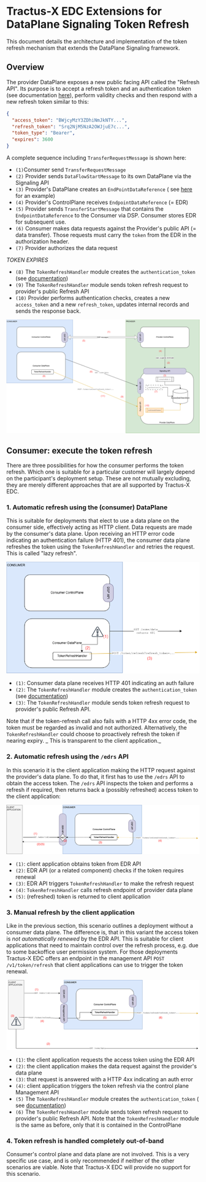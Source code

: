 # Tractus-X EDC Extensions for DataPlane Signaling Token Refresh

This document details the architecture and implementation of the token refresh mechanism
that extends the DataPlane Signaling framework.

## Overview

The provider DataPlane exposes a new public facing API called the "Refresh API". Its purpose is to accept a refresh
token and an authentication token (see documentation [here]()), perform validity checks and then respond with a new
refresh token similar to this:

```json
{
  "access_token": "BWjcyMzY3ZDhiNmJkNTY...",
  "refresh_token": "Srq2NjM5NzA2OWJjuE7c...",
  "token_type": "Bearer",
  "expires": 3600
}
```

A complete sequence including `TransferRequestMessage` is shown here:

- `(1)`Consumer send `TransferRequestMessage`
- `(2)` Provider sends `DataFlowStartMessage` to its own DataPlane via the Signaling API
- `(3)` Provider's DataPlane creates an `EndPointDataReference` (
  see [here](https://github.com/eclipse-edc/Connector/blob/main/docs/developer/data-plane-signaling/data-plane-signaling-token-handling.md#2-updates-to-thedataaddress-format)
  for an example)
- `(4)` Provider's ControlPlane receives `EndpointDataReference` (= EDR)
- `(5)` Provider sends `TransferStartMessage` that contains the `EndpointDataReference` to the Consumer via DSP.
  Consumer stores EDR for subsequent use.
- `(6)` Consumer makes data requests against the Provider's public API (= data transfer). Those requests must carry the
  `token` from the EDR in the authorization header.
- `(7)` Provider authorizes the data request

_TOKEN EXPIRES_

- `(8)` The `TokenRefreshHandler` module creates the `authentication_token` (see [documentation]())
- `(9)` The `TokenRefreshHandler` module sends token refresh request to provider's public Refresh API
- `(10)` Provider performs authentication checks, creates a new `access_token` and a new `refresh_token`, updates
  internal records and sends the response back.

![](./TxSignaling.drawio.png)

## Consumer: execute the token refresh

There are three possibilities for how the consumer performs the token refresh. Which one is suitable for a particular
customer will largely depend on the participant's deployment setup. These are not mutually excluding, they are merely
different approaches that are all supported by Tractus-X EDC.

### 1. Automatic refresh using the (consumer) DataPlane

This is suitable for deployments that elect to use a data plane on the consumer side, effectively acting as HTTP client.
Data requests are made by the consumer's data plane. Upon receiving
an HTTP error code indicating an authentication failure (HTTP 401), the consumer data plane refreshes the token using
the `TokenRefreshHandler` and retries the request. This is called "lazy refresh".

![](./AutomaticRefresh.drawio.png)

- `(1)`: Consumer data plane receives HTTP 401 indicating an auth failure
- `(2)`: The `TokenRefreshHandler` module creates the `authentication_token` (see [documentation]())
- `(3)`: The `TokenRefreshHandler` module sends token refresh request to provider's public Refresh API.

Note that if the token-refresh call also fails with a HTTP 4xx error code, the token must be regarded as invalid and not
authorized. Alternatively, the `TokenRefreshHandler` could choose to proactively refresh the token if nearing expiry. _
This is transparent to the client application._

### 2. Automatic refresh using the `/edrs` API

In this scenario it is the client application making the HTTP request against the provider's data plane. To do that, it
first has to use the `/edrs` API to obtain the access token. The `/edrs` API inspects the token and performs a refresh
if
required, then returns back a (possibly refreshed) access token to the client application:

![](./AutomaticRefreshEdrApi.drawio.png)

- `(1)`: client application obtains token from EDR API
- `(2)`: EDR API (or a related component) checks if the token requires renewal
- `(3)`: EDR API triggers `TokenRefreshHandler` to make the refresh request
- `(4)`: `TokenRefreshHandler` calls refresh endpoint of provider data plane
- `(5)`: (refreshed) token is returned to client application

### 3. Manual refresh by the client application

Like in the previous section, this scenario outlines a deployment without a consumer data plane. The difference is, that
in this variant the access token is _not automatically renewed_ by the EDR API. This is suitable for client applications
that need to maintain control over the refresh process, e.g. due to some backoffice user permission system.
For those deployments Tractus-X EDC offers an endpoint in the management API `POST /v1/token/refresh` that client
applications can use to trigger the token renewal.

![](./ManualRefresh.drawio.png)

- `(1)`: the client application requests the access token using the EDR API
- `(2)`: the client application makes the data request against the provider's data plane
- `(3)`: that request is answered with a HTTP 4xx indicating an auth error
- `(4)`: client application triggers the token refresh via the control plane Management API
- `(5)` The `TokenRefreshHandler` module creates the `authentication_token` (
  see [documentation](https://github.com/eclipse-tractusx/tractusx-profiles/blob/main/tx/refresh/refresh.token.grant.profile.md#31-client-authentication))
- `(6)` The `TokenRefreshHandler` module sends token refresh request to provider's public Refresh API. Note that
  the `TokenRefreshHandler` module is the same as before, only that it is contained in the ControlPlane

### 4. Token refresh is handled completely out-of-band

Consumer's control plane and data plane are not involved. This is a very specific use case, and is only recommended if
neither of the other scenarios are viable. Note that Tractus-X EDC will provide no support for this scenario.
